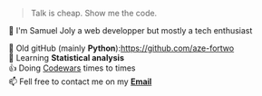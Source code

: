 > Talk is cheap. Show me the code.


👋 I'm Samuel Joly a web developper but mostly a tech enthusiast

:older_man: Old gitHub (mainly **Python**):https://github.com/aze-fortwo<br>
:book: Learning **Statistical analysis**<br>
:+1: Doing <a href='https://www.codewars.com/users/azefortwo'>Codewars</a> times to times<br>
📫 Fell free to contact me on my **<a href='mailto:samueljoly0@gmail.com'>Email</a>**<br>
